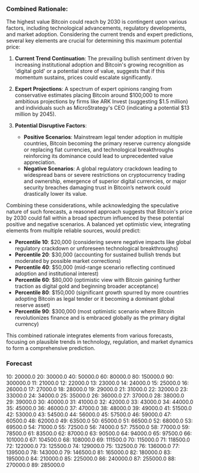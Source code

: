 ### Combined Rationale:

The highest value Bitcoin could reach by 2030 is contingent upon various factors, including technological advancements, regulatory developments, and market adoption. Considering the current trends and expert predictions, several key elements are crucial for determining this maximum potential price:

1. **Current Trend Continuation**: The prevailing bullish sentiment driven by increasing institutional adoption and Bitcoin's growing recognition as 'digital gold' or a potential store of value, suggests that if this momentum sustains, prices could escalate significantly. 

2. **Expert Projections**: A spectrum of expert opinions ranging from conservative estimates placing Bitcoin around $100,000 to more ambitious projections by firms like ARK Invest (suggesting $1.5 million) and individuals such as MicroStrategy's CEO (indicating a potential $13 million by 2045).

3. **Potential Disruptive Factors**:
   - **Positive Scenarios**: Mainstream legal tender adoption in multiple countries, Bitcoin becoming the primary reserve currency alongside or replacing fiat currencies, and technological breakthroughs reinforcing its dominance could lead to unprecedented value appreciation.
   - **Negative Scenarios**: A global regulatory crackdown leading to widespread bans or severe restrictions on cryptocurrency trading and ownership, emergence of superior digital currencies, or major security breaches damaging trust in Bitcoin’s network could drastically lower its value.

Combining these considerations, while acknowledging the speculative nature of such forecasts, a reasoned approach suggests that Bitcoin's price by 2030 could fall within a broad spectrum influenced by these potential positive and negative scenarios. A balanced yet optimistic view, integrating elements from multiple reliable sources, would predict:

- **Percentile 10**: $20,000 (considering severe negative impacts like global regulatory crackdown or unforeseen technological breakthroughs)
- **Percentile 20**: $30,000 (accounting for sustained bullish trends but moderated by possible market corrections)
- **Percentile 40**: $50,000 (mid-range scenario reflecting continued adoption and institutional interest)
- **Percentile 60**: $80,000 (optimistic view with Bitcoin gaining further traction as digital gold and beginning broader acceptance)
- **Percentile 80**: $150,000 (significant growth spurred by more countries adopting Bitcoin as legal tender or it becoming a dominant global reserve asset)
- **Percentile 90**: $300,000 (most optimistic scenario where Bitcoin revolutionizes finance and is embraced globally as the primary digital currency)

This combined rationale integrates elements from various forecasts, focusing on plausible trends in technology, regulation, and market dynamics to form a comprehensive prediction.

### Forecast

10: 20000.0
20: 30000.0
40: 50000.0
60: 80000.0
80: 150000.0
90: 300000.0
11: 21000.0
12: 22000.0
13: 23000.0
14: 24000.0
15: 25000.0
16: 26000.0
17: 27000.0
18: 28000.0
19: 29000.0
21: 31000.0
22: 32000.0
23: 33000.0
24: 34000.0
25: 35000.0
26: 36000.0
27: 37000.0
28: 38000.0
29: 39000.0
30: 40000.0
31: 41000.0
32: 42000.0
33: 43000.0
34: 44000.0
35: 45000.0
36: 46000.0
37: 47000.0
38: 48000.0
39: 49000.0
41: 51500.0
42: 53000.0
43: 54500.0
44: 56000.0
45: 57500.0
46: 59000.0
47: 60500.0
48: 62000.0
49: 63500.0
50: 65000.0
51: 66500.0
52: 68000.0
53: 69500.0
54: 71000.0
55: 72500.0
56: 74000.0
57: 75500.0
58: 77000.0
59: 78500.0
61: 83500.0
62: 87000.0
63: 90500.0
64: 94000.0
65: 97500.0
66: 101000.0
67: 104500.0
68: 108000.0
69: 111500.0
70: 115000.0
71: 118500.0
72: 122000.0
73: 125500.0
74: 129000.0
75: 132500.0
76: 136000.0
77: 139500.0
78: 143000.0
79: 146500.0
81: 165000.0
82: 180000.0
83: 195000.0
84: 210000.0
85: 225000.0
86: 240000.0
87: 255000.0
88: 270000.0
89: 285000.0